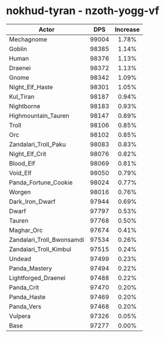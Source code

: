 # nokhud-tyran - nzoth-yogg-vf
| Actor | DPS | Increase |
|---|:---:|:---:|
|Mechagnome|99004|1.78%|
|Goblin|98385|1.14%|
|Human|98376|1.13%|
|Draenei|98372|1.13%|
|Gnome|98342|1.09%|
|Night_Elf_Haste|98301|1.05%|
|Kul_Tiran|98187|0.94%|
|Nightborne|98183|0.93%|
|Highmountain_Tauren|98147|0.89%|
|Troll|98106|0.85%|
|Orc|98102|0.85%|
|Zandalari_Troll_Paku|98083|0.83%|
|Night_Elf_Crit|98076|0.82%|
|Blood_Elf|98069|0.81%|
|Void_Elf|98050|0.79%|
|Panda_Fortune_Cookie|98024|0.77%|
|Worgen|98016|0.76%|
|Dark_Iron_Dwarf|97944|0.69%|
|Dwarf|97797|0.53%|
|Tauren|97768|0.50%|
|Maghar_Orc|97674|0.41%|
|Zandalari_Troll_Bwonsamdi|97534|0.26%|
|Zandalari_Troll_Kimbul|97515|0.24%|
|Undead|97499|0.23%|
|Panda_Mastery|97494|0.22%|
|Lightforged_Draenei|97488|0.22%|
|Panda_Crit|97470|0.20%|
|Panda_Haste|97469|0.20%|
|Panda_Vers|97468|0.20%|
|Vulpera|97326|0.05%|
|Base|97277|0.00%|

